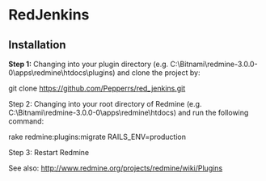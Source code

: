 # RedJenkins

## Installation

**Step 1:** Changing into your plugin directory (e.g. C:\Bitnami\redmine-3.0.0-0\apps\redmine\htdocs\plugins) and clone the project by:

git clone https://github.com/Pepperrs/red_jenkins.git

Step 2: Changing into your root directory of Redmine (e.g. C:\Bitnami\redmine-3.0.0-0\apps\redmine\htdocs) and run the following command:

rake redmine:plugins:migrate RAILS_ENV=production

Step 3: Restart Redmine

See also: http://www.redmine.org/projects/redmine/wiki/Plugins

